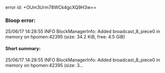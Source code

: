 error id: +OUm3Urm78WCk4gcXQ9H3w==
### Bloop error:

25/06/17 14:28:55 INFO BlockManagerInfo: Added broadcast_8_piece0 in memory on hpomen:42395 (size: 34.2 KiB, free: 4.5 GiB)
#### Short summary: 

25/06/17 14:28:55 INFO BlockManagerInfo: Added broadcast_8_piece0 in memory on hpomen:42395 (size: 3...